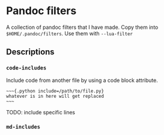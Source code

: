 # Pandoc filters

A collection of pandoc filters that I have made. Copy them into
`$HOME/.pandoc/filters`. Use them with `--lua-filter`

## Descriptions

### `code-includes`

Include code from another file by using a code block attribute.

    ~~~{.python include=/path/to/file.py}
    whatever is in here will get replaced
    ~~~

TODO: include specific lines

### `md-includes`


